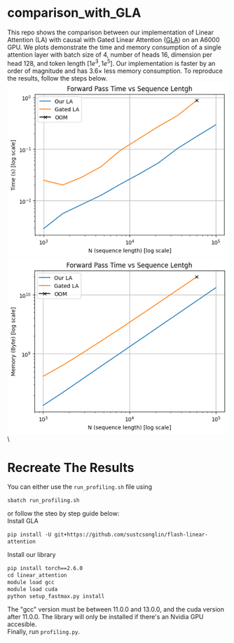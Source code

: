 # comparison_with_GLA
This repo shows the comparison between our implementation of Linear Attention (LA) with causal with Gated Linear Attention ([GLA](https://github.com/berlino/gated_linear_attention/tree/main)) on an A6000 GPU. We plots demonstrate the time and memory consumption of a single attention layer with batch size of 4, number of heads 16, dimension per head 128, and token length $[1e^3, 1e^5]$. Our implementation is faster by an order of magnitude and has $3.6\times$ less memory consumption. To reproduce the results, follow the steps below.\
![alt text](images/time.png)\
![alt text](images/memory.png)\

# Recreate The Results
You can either use the `run_profiling.sh` file using 
```
sbatch run_profiling.sh
```
or follow the steo by step guide below:\
Install GLA
```
pip install -U git+https://github.com/sustcsonglin/flash-linear-attention
```

Install our library
```
pip install torch==2.6.0
cd linear_attention
module load gcc
module load cuda
python setup_fastmax.py install
```
The "gcc" version must be between 11.0.0 and 13.0.0, and the cuda version after 11.0.0. The library will only be installed if there's an Nvidia GPU accesible.\
Finally, run `profiling.py`.
